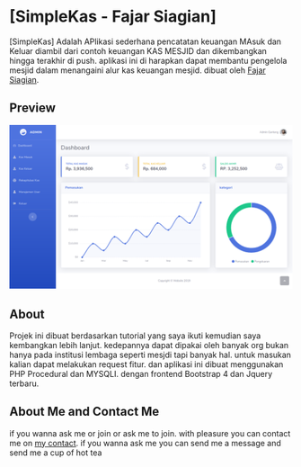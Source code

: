 # [SimpleKas - Fajar Siagian]

[SimpleKas] Adalah APlikasi sederhana pencatatan keuangan MAsuk dan Keluar diambil dari contoh keuangan KAS MESJID dan dikembangkan hingga terakhir di push. aplikasi ini di harapkan dapat membantu pengelola mesjid dalam menangaini alur kas keuangan mesjid. dibuat oleh [Fajar Siagian](https://www.fajarsiagian.com/).

## Preview

[![SimpleKas Preview](https://github.com/fajar7xx/simplekas/blob/master/demo_sample/Simple%20Kas.png)](https://www.fajarsiagian.com/)

## About
Projek ini dibuat berdasarkan tutorial yang saya ikuti kemudian saya kembangkan lebih lanjut. kedepannya dapat dipakai oleh banyak org bukan hanya pada institusi lembaga seperti mesjdi tapi banyak hal. untuk masukan kalian dapat melakukan request fitur. dan aplikasi ini dibuat menggunakan PHP Procedural dan MYSQLI. dengan frontend Bootstrap 4 dan Jquery terbaru.

## About Me and Contact Me
if you wanna ask me or join or ask me to join. with pleasure you can contact me on [my contact](fajar7xx@gmail.com). if you wanna ask me you can send me a message and send me a cup of hot tea 
